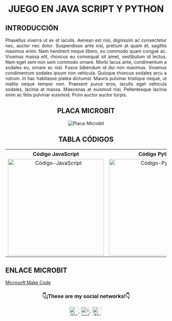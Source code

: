 # <h1 align="center"><strong>JUEGO EN JAVA SCRIPT Y PYTHON</strong></h1>

## <h2 align="left"><strong>INTRODUCCI&Oacute;N</strong></h2>
<p align="justify">
    Phasellus viverra ut ex et iaculis. Aenean est nisi, dignissim ac consectetur nec, auctor nec dolor. Suspendisse ante nisi, pretium at quam et, sagittis maximus    enim. Nam hendrerit neque libero, eu commodo quam congue ac. Vivamus massa elit, rhoncus eu consequat sit amet, vestibulum id lectus. Nam eget sem non sem commodo   ornare. Morbi lacus ante, condimentum a sodales eu, ornare ac nisl. Fusce bibendum id dui non maximus. Vivamus condimentum sodales ipsum non vehicula. Quisque      rhoncus sodales arcu a rutrum. In hac habitasse platea dictumst. Mauris pulvinar tristique neque, ut mattis neque tempor non. Praesent purus eros, iaculis eget     vehicula sodales, lacinia at massa. Maecenas at euismod nisl. Pellentesque lacinia enim ac felis pulvinar euismod. Proin auctor auctor turpis.
</p>

## <h2 align="center"><strong>PLACA MICROBIT</strong></h2>
  <p align="center">
  <img src="https://github.com/Alvaruky/Juego-en-JS-y-PY/blob/main/assets/img/placa_microbit.jpg" alt="Placa-Microbit">
</p>

## <h2 align="center"><strong>TABLA C&Oacute;DIGOS</strong></h2>

<table align="center">
  <tr>
    <th align="center">C&oacute;digo JavaScript</th>
    <th align="center">C&oacute;digo Python</th>
    <th align="center">Placa MicroBit</th>
  </tr>
  <tr>
    <td align="center">
      <img src="https://github.com/Alvaruky/Juego-en-JS-y-PY/blob/main/assets/img/codigo_javascript.jpg" alt="Código-JavaScript" width="300" height="300">
    </td>
    <td align="center">
      <img src="https://github.com/Alvaruky/Juego-en-JS-y-PY/blob/main/assets/img/codigo_python.jpg" alt="Código-Python" width="300" height="300">
    </td>
    <td align="center">
      <img src="https://github.com/Alvaruky/Juego-en-JS-y-PY/blob/main/assets/img/codigo_bloques.jpg" alt="Código-Bloques" width="300" height="300">
    </td>
  </tr>
</table>

## <h2 align="left"><strong>ENLACE MICROBIT</strong></h2>
  <a href="https://makecode.microbit.org/_HgVWMVKyqc8J">Microsoft Make Code</a>

### <h3 align="center">👇¡These are my social networks!👇</h3>
 <p align="center">
  <a href="https://www.youtube.com/c/AlvaroFernandezFDP" target="blank" style="margin-right: 4px">
    <img align="center" src="https://cdn.jsdelivr.net/npm/simple-icons@3.0.1/icons/youtube.svg" alt="Alvaro Fernandez" height="28px" width="28px">
  </a>
    <a href="https://www.instagram.com/imalvaro__/?hl=es" target="blank" style='margin-right:4px'>
     <img align="center" src="https://cdn.jsdelivr.net/npm/simple-icons@3.13.0/icons/instagram.svg" alt="imalvaro__" height="28px" width="28px" />
   </a>
     <a href="https://www.tiktok.com/@alvaruky.fdp" target="blank" style='margin-right:4px'>
     <img align="center" src="https://cdn.jsdelivr.net/npm/simple-icons@3.0.1/icons/tiktok.svg" alt="AlvarukyFDP" height="28px" width="28px" />
   </a>
 </p>
